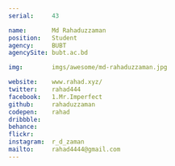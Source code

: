 ```yaml
---
serial:     43

name:       Md Rahaduzzaman
position:   Student
agency:     BUBT
agencySite: bubt.ac.bd

img:        imgs/awesome/md-rahaduzzaman.jpg

website:    www.rahad.xyz/
twitter:    rahad444
facebook:   1.Mr.Imperfect
github:     rahaduzzaman
codepen:    rahad
dribbble:   
behance:    
flickr:     
instagram:  r_d_zaman
mailto:     rahad4444@gmail.com
---
```

